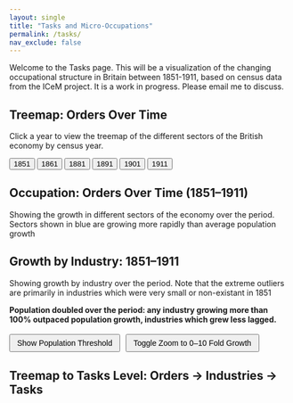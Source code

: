 ```yaml
---
layout: single
title: "Tasks and Micro-Occupations"
permalink: /tasks/
nav_exclude: false
---
```


Welcome to the Tasks page. This will be a visualization of the changing occupational structure in Britain between 1851-1911, based on census data from the ICeM project. It is a work in progress. Please email me to discuss. 

<script src="https://d3js.org/d3.v7.min.js"></script>

<!-- 1. This section creates the heading and buttons for selecting the year -->
<h2>Treemap: Orders Over Time</h2>
<p>Click a year to view the treemap of the different sectors of the British economy by census year.</p>

<!-- 2. Year selection buttons - each one calls the loadYear(year) JavaScript function -->
<div style="margin-bottom: 1em;">
  <button onclick="loadYear(1851)">1851</button>
  <button onclick="loadYear(1861)">1861</button>
  <button onclick="loadYear(1881)">1881</button>
  <button onclick="loadYear(1891)">1891</button>
  <button onclick="loadYear(1901)">1901</button>
  <button onclick="loadYear(1911)">1911</button>
</div>

<!-- 3. This div is the container where the treemap SVG (scalable Vector Graphics) will be inserted -->
<div id="treemap-time"></div>

<!-- 4. This is the JavaScript code that creates and inserts the SVG treemap -->
<script>
  // 4a. Basic settings and setup
  const width = 960;
  const height = 600;
  const color = d3.scaleOrdinal([
  "#5C6BC0", "#42A5F5", "#26A69A", "#9CCC65", "#FFCA28",
  "#EF5350", "#AB47BC", "#8D6E63", "#78909C", "#FF7043",
  "#66BB6A", "#D4E157", "#FFA726", "#29B6F6", "#BDBDBD"
]);
  // Create and append the SVG canvas to the container div
  const svg = d3.select("#treemap-time")
    .append("svg")
    .attr("viewBox", [0, 0, width, height])
    .style("font-family", "sans-serif")
    .style("font-size", "14px");

  // 4b. Function to load a given year's data and render the treemap
  function loadYear(year) {
    console.log(`Loading year: ${year}`);

    // Load the relevant JSON file
    d3.json(`/assets/data/orders_${year}.json`).then(data => {
      // Create a hierarchy from the data
      const root = d3.hierarchy(data)
        .sum(d => d.size || 0)
        .sort((a, b) => b.value - a.value);

      // Compute the treemap layout
      d3.treemap()
        .size([width, height])
        .paddingInner(2)(root);

      // Clear previous nodes
      svg.selectAll("*").remove();

      // Create groups for each top-level node (Orders)
      const nodes = svg.selectAll("g")
        .data(root.children)
        .join("g")
        .attr("transform", d => `translate(${d.x0},${d.y0})`);

      // Draw rectangles
      nodes.append("rect")
        .attr("width", d => d.x1 - d.x0)
        .attr("height", d => d.y1 - d.y0)
        .attr("fill", d => color(d.data.name));

      // Add labels
      nodes.append("text")
        .attr("x", 4)
        .attr("y", 18)
        .text(d => d.data.name)
        .attr("fill", "white");
    }).catch(err => {
      console.error("Error loading JSON:", err);
    });
  }

  // 4c. Initial load when the page first loads
  document.addEventListener("DOMContentLoaded", function () {
    loadYear(1851); // Show 1851 data by default
  });
</script>



<!-- ===================== -->
<!-- Section 2: Growth by Order -->
<!-- ==================== -->

<!-- D3.js library -->
<script src="https://d3js.org/d3.v7.min.js"></script>

<h2>Occupation: Orders Over Time (1851–1911)</h2>
<p> Showing the growth in different sectors of the economy over the period. Sectors shown in blue are growing more rapidly than average population growth</p>

<div id="growth-chart" style="margin-top: 2em;"></div>

<script>
document.addEventListener("DOMContentLoaded", function () {
  const width = 800;
  const height = 600;
  const margin = {top: 20, right: 20, bottom: 30, left: 150};

  d3.csv("/assets/data/Orders.csv", d3.autoType).then(data => {
    // Sort all orders by growth
    const allOrders = data.sort((a, b) => d3.descending(a.fold_growth_1851_1911, b.fold_growth_1851_1911));

    const svg = d3.select("#growth-chart")
      .append("svg")
      .attr("width", width)
      .attr("height", height)
      .append("g")
      .attr("transform", `translate(${margin.left},${margin.top})`);

    const x = d3.scaleLinear()
      .domain([0, d3.max(allOrders, d => d.fold_growth_1851_1911)]).nice()
      .range([0, width - margin.left - margin.right]);

    const y = d3.scaleBand()
      .domain(allOrders.map(d => d.order))
      .range([0, height - margin.top - margin.bottom])
      .padding(0.2);

    // Y Axis
    svg.append("g")
      .call(d3.axisLeft(y).tickSize(0))
      .selectAll("text")
      .style("font-size", "13px")
      .style("font-family", "sans-serif");

    // X Axis
    svg.append("g")
      .attr("transform", `translate(0,${height - margin.top - margin.bottom})`)
      .call(d3.axisBottom(x).ticks(4))
      .selectAll("text")
      .style("font-size", "12px")
      .style("font-family", "sans-serif");

    // Bars
    const bars = svg.selectAll(".bar")
      .data(allOrders)
      .join("rect")
      .attr("class", "bar")
      .attr("y", d => y(d.order))
      .attr("height", y.bandwidth())
      .attr("x", 0)
      .attr("width", d => x(d.fold_growth_1851_1911))
      .attr("fill", d => d.fold_growth_1851_1911 >= 2 ? "#6BAED6" : "#FD8D3C"); // blue if above pop growth, orange otherwise

    // Tooltip
    const tooltip = d3.select("body")
      .append("div")
      .style("position", "absolute")
      .style("background", "white")
      .style("border", "1px solid #ccc")
      .style("padding", "8px 12px")
      .style("border-radius", "5px")
      .style("pointer-events", "none")
      .style("font-size", "14px")
      .style("visibility", "hidden")
      .style("box-shadow", "0 2px 6px rgba(0,0,0,0.2)");

    bars.on("mouseover", function (event, d) {
        tooltip.style("visibility", "visible").text(`${d.order}: ${d.fold_growth_1851_1911.toFixed(2)}×`);
        d3.select(this).attr("fill", "#3182BD");
      })
      .on("mousemove", function (event) {
        tooltip
          .style("left", (event.pageX + 10) + "px")
          .style("top", (event.pageY - 20) + "px");
      })
      .on("mouseout", function (event, d) {
        tooltip.style("visibility", "hidden");
        d3.select(this).attr("fill", d => d.fold_growth_1851_1911 >= 2 ? "#6BAED6" : "#FD8D3C");
      });
  });
});
</script>

<!-- ===================== -->
<!-- Section 3: Growth by Industry -->
<!-- ===================== -->


<script src="https://d3js.org/d3.v7.min.js"></script>

<!-- 1. Headings and explanation -->
<h2>Growth by Industry: 1851–1911</h2>
<p> Showing growth by industry over the period. Note that the extreme outliers are primarily in industries which were very small or non-existant in 1851 </p>

<!-- 2. Container for the scatterplot -->
<div id="scatterplot"></div>

<!-- 3. Buttons below graph, side by side -->
<h4 style="margin-top: 1em;">
  Population doubled over the period: any industry growing more than 100% outpaced population growth, industries which grew less lagged.
</h4>

<div style="display: flex; gap: 10px; margin-top: 1em;">
  <button onclick="showThreshold()" style="padding: 6px 12px; font-size: 14px;">
    Show Population Threshold
  </button>

  <button onclick="toggleZoom()" style="padding: 6px 12px; font-size: 14px;">
    Toggle Zoom to 0–10 Fold Growth
  </button>
</div>

<!-- 4. Scatterplot Script -->
<script>
document.addEventListener("DOMContentLoaded", function () {
  const margin = {top: 20, right: 30, bottom: 50, left: 60};
  const width = 960 - margin.left - margin.right;
  const height = 500 - margin.top - margin.bottom;

  const svg = d3.select("#scatterplot")
    .append("svg")
    .attr("viewBox", [0, 0, width + margin.left + margin.right, height + margin.top + margin.bottom])
    .append("g")
    .attr("transform", `translate(${margin.left},${margin.top})`);

  const tooltip = d3.select("body")
    .append("div")
    .attr("class", "tooltip")
    .style("position", "absolute")
    .style("background", "white")
    .style("border", "1px solid #ccc")
    .style("padding", "8px 12px")
    .style("border-radius", "5px")
    .style("pointer-events", "none")
    .style("font-size", "15px")
    .style("font-weight", "bold")
    .style("visibility", "hidden")
    .style("box-shadow", "0 2px 6px rgba(0,0,0,0.2)");

  d3.csv("/assets/data/Industry.csv", d3.autoType).then(data => {
    // Clean data: remove rows with missing or invalid fold_growth
    data = data.filter(d => d.fold_growth != null && !isNaN(d.fold_growth));
   
    const x = d3.scaleLog()
      .domain(d3.extent(data, d => d.final_size).map(d => d > 0 ? d : 1)) // avoid log(0)
      .nice()
      .range([0, width]);

    const y = d3.scaleLinear()
      .domain(d3.extent(data, d => d.fold_growth)).nice()
      .range([height, 0]);

    // Save variables globally
    window._scatter_x = x;
    window._scatter_y = y;
    window._scatter_svg = svg;
    window._scatter_data = data;
    window._scatter_margin = margin;
    window._scatter_width = width;
    window._scatter_height = height;

    // Axes
    svg.append("g")
      .attr("transform", `translate(0,${height})`)
      .attr("class", "x-axis")
      .call(d3.axisBottom(x).ticks(10, "~s"));

    svg.append("g")
      .attr("class", "y-axis")
      .call(d3.axisLeft(y));

    // Axis Labels
    svg.append("text")
      .attr("x", width / 2)
      .attr("y", height + 40)
      .attr("text-anchor", "middle")
      .text("Log of Final Size of Industry");

    svg.append("text")
      .attr("transform", "rotate(-90)")
      .attr("x", -height / 2)
      .attr("y", -45)
      .attr("text-anchor", "middle")
      .text("Fold Increase (1851–1911)");

    // Hidden threshold line
    svg.append("line")
      .attr("class", "threshold-line")
      .attr("x1", 0)
      .attr("x2", width)
      .attr("y1", y(2))
      .attr("y2", y(2))
      .attr("stroke", "grey")
      .attr("stroke-width", 1.5)
      .attr("stroke-dasharray", "5,5")
      .style("visibility", "hidden");

    svg.append("text")
      .attr("class", "threshold-text")
      .attr("x", width - 10)
      .attr("y", y(2) - 6)
      .attr("text-anchor", "end")
      .style("fill", "grey")
      .style("font-size", "12px")
      .style("visibility", "hidden")
      .text("Population doubled");

    // Data Points
    svg.selectAll("circle")
      .data(data)
      .join("circle")
      .attr("cx", d => x(d.final_size))
      .attr("cy", d => y(d.fold_growth))
      .attr("r", 6)
      .attr("fill", "#6BAED6")
      .on("mouseover", function (event, d) {
        const label = (d.industry && d.industry !== "NaN") ? d.industry : `Occ ${d.occode}`;
        tooltip.style("visibility", "visible").text(label);
        d3.select(this).attr("stroke", "black").attr("stroke-width", 1.5);
      })
      .on("mousemove", function (event) {
        tooltip
          .style("left", (event.pageX + 10) + "px")
          .style("top", (event.pageY - 20) + "px");
      })
      .on("mouseout", function () {
        tooltip.style("visibility", "hidden");
        d3.select(this).attr("stroke", null);
      });
  });

  // Buttons
  window.showThreshold = function() {
    d3.selectAll(".threshold-line").style("visibility", "visible");
    d3.selectAll(".threshold-text").style("visibility", "visible");
  }

  let zoomed = false;
  window.toggleZoom = function() {
    const svg = window._scatter_svg;
    const y = window._scatter_y;
    const data = window._scatter_data;

    if (!zoomed) {
      y.domain([0, 10]);
      zoomed = true;
    } else {
      y.domain(d3.extent(data, d => d.fold_growth)).nice();
      zoomed = false;
    }

    svg.select(".y-axis")
      .transition()
      .duration(750)
      .call(d3.axisLeft(y));

    svg.selectAll("circle")
      .transition()
      .duration(750)
      .attr("cy", d => y(d.fold_growth));

    // 🛠️ Fix threshold line position too
    svg.selectAll(".threshold-line")
      .transition()
      .duration(750)
      .attr("y1", y(2))
      .attr("y2", y(2));

    svg.selectAll(".threshold-text")
      .transition()
      .duration(750)
      .attr("y", y(2) - 6);
  }

});
</script>









<h2>Treemap to Tasks Level: Orders → Industries → Tasks </h2>

<!-- Treemap container -->
<div id="treemap"></div>

<!-- Line chart title and container -->
<h3 id="image-title" style="margin-top: 2em; text-align: center;"></h3>
<div id="task-image-container" style="margin-top: 30px; text-align: center;">
  <img id="task-image" src="" alt="" style="max-width: 100%; display: none; border: 1px solid #ccc;" />
</div>

<script>
document.addEventListener("DOMContentLoaded", function () {
  const width = 960;
  const height = 600;
  const color = d3.scaleOrdinal(d3.schemeCategory10);

  const svg = d3.select("#treemap")
    .append("svg")
    .attr("viewBox", [0, 0, width, height])
    .style("font-family", "sans-serif")
    .style("font-size", "14px");

  const group = svg.append("g");

  Promise.all([
    d3.json("/assets/data/Tasks.json") // ✅ Load treemap data
  ]).then(([treemapData]) => {

    const fullRoot = d3.hierarchy(treemapData)
      .sum(d => d.size || 0)
      .sort((a, b) => b.value - a.value);

    d3.treemap()
      .size([width, height])
      .paddingInner(2)(fullRoot);

    draw(fullRoot);
    console.log("Calling draw() on fullRoot:", fullRoot);


    function draw(activeNode) {
      group.selectAll("*").remove();

      const level = activeNode.depth;
      const parent = activeNode.parent;
      const siblings = parent ? parent.children : fullRoot.children;
      console.log("Siblings at level", activeNode.depth, ":", siblings);


      const boxes = group.selectAll("g")
        .data(siblings)
        .join("g")
        .attr("transform", d => `translate(${d.x0},${d.y0})`)
        .style("cursor", d => d.children ? "pointer" : "default")
        .on("click", (event, d) => {
          event.stopPropagation();
          if (d.children) {
            draw(d); // ✅ Drill deeper
          }
        });

      boxes.append("rect")
        .attr("width", d => d.x1 - d.x0)
        .attr("height", d => d.y1 - d.y0)
        .attr("fill", d => {
          if (d === activeNode) {
            const top = d.ancestors().slice(-2)[0]?.data.name || d.data.name;
            return color(top);
          }
          return level === 1 ? "#ddd" : "#aaa";
        })
        .attr("stroke", "#fff");

      boxes.append("text")
        .attr("x", 4)
        .attr("y", 18)
        .text(d => {
         const name = d.data.name;
         if (!name) return "";
         const parts = name.split("_");
         return parts.length > 1 ? parts[1] : name;
         })
        .attr("fill", d => d === activeNode ? "white" : "#444")
        .style("pointer-events", "none");

      if (activeNode.children) {
        const inner = group.append("g");

        inner.selectAll("g")
          .data(activeNode.children)
          .join("g")
          .attr("transform", d => `translate(${d.x0},${d.y0})`)
          .style("cursor", d => d.children ? "pointer" : "default")
          .on("click", (event, d) => {
           event.stopPropagation();

           if (d.children) {
            draw(d); // drill down if it's not a task yet
           } else {
             // Load PNG chart for task
             const taskCode = d.data.name;
             document.getElementById("image-title").textContent = `Chart for ${taskCode}`;
             const imagePath = `/assets/task_charts/${taskCode}.png`;

             const img = document.getElementById("task-image");
             img.src = imagePath;
             img.alt = `Chart for ${taskCode}`;
             img.style.display = "block";

             // Hide if image doesn't exist
             img.onerror = () => {
             img.style.display = "none";
             };
            }
          }) 
          .call(g => {
            g.append("rect")
              .attr("width", d => d.x1 - d.x0)
              .attr("height", d => d.y1 - d.y0)
              .attr("fill", () => color(activeNode.data.name))
              .attr("stroke", "#fff");

            g.append("text")
              .attr("x", 4)
              .attr("y", 18)
              .text(d => {
              const name = d.data.name;
              if (!name) return "";

              const width = d.x1 - d.x0;
              const height = d.y1 - d.y0;

              // Hide label if box is too small
              if (width < 20 || height < 12) return "";

              const parts = name.split("_");
              return parts.length > 1 ? parts[1] : name;
              })
              .attr("fill", "white")
              .style("font-size", "12px")
              .style("pointer-events", "none");
          });

        svg.on("click", () => {
          if (activeNode.parent) draw(activeNode.parent);
        });
      }
    }
  }); 
});



<h2 style="margin-top: 3em;">Task Complexity in 1911</h2>
<p style="text-align: center; color: #555;">
  This scatterplot compares task complexity (entropy) with industry size in 1911.
</p>

<div id="entropy-scatter" style="margin-top: 2em;"></div>

<script>
document.addEventListener("DOMContentLoaded", function () {
  const margin = { top: 40, right: 40, bottom: 50, left: 60 },
        width = 800 - margin.left - margin.right,
        height = 500 - margin.top - margin.bottom;

  const svg = d3.select("#entropy-scatter")
    .append("svg")
    .attr("width", width + margin.left + margin.right)
    .attr("height", height + margin.top + margin.bottom)
    .style("display", "block")
    .style("margin", "0 auto")
    .append("g")
    .attr("transform", `translate(${margin.left},${margin.top})`);

  d3.csv("/assets/data/industry_entropy.csv", d3.autoType).then(data => {
    const x = d3.scaleLinear()
      .domain([0, d3.max(data, d => d.size_1911) * 1.1])
      .range([0, width]);

    const y = d3.scaleLinear()
      .domain([0, d3.max(data, d => d.entropy_1911) * 1.1])
      .range([height, 0]);

    svg.append("g")
      .attr("transform", `translate(0,${height})`)
      .call(d3.axisBottom(x).ticks(6).tickFormat(d3.format(".2s")));

    svg.append("g")
      .call(d3.axisLeft(y).ticks(6));

    svg.append("text")
      .attr("x", width / 2)
      .attr("y", height + 40)
      .attr("text-anchor", "middle")
      .text("Industry Size in 1911");

    svg.append("text")
      .attr("transform", "rotate(-90)")
      .attr("y", -50)
      .attr("x", -height / 2)
      .attr("text-anchor", "middle")
      .text("Entropy (Task Complexity)");

    // Tooltip
    const tooltip = d3.select("body")
      .append("div")
      .style("position", "absolute")
      .style("background", "#fff")
      .style("border", "1px solid #ccc")
      .style("padding", "8px 12px")
      .style("border-radius", "5px")
      .style("pointer-events", "none")
      .style("font-size", "13px")
      .style("visibility", "hidden")
      .style("box-shadow", "0 2px 6px rgba(0,0,0,0.2)");

    svg.selectAll("circle")
      .data(data)
      .join("circle")
      .attr("cx", d => x(d.size_1911))
      .attr("cy", d => y(d.entropy_1911))
      .attr("r", 6)
      .attr("fill", "#6A51A3")
      .on("mouseover", (event, d) => {
        tooltip
          .style("visibility", "visible")
          .html(`<strong>${d.industry}</strong><br>
                 Size: ${d.size_1911}<br>
                 Entropy: ${d.entropy_1911.toFixed(2)}`);
      })
      .on("mousemove", (event) => {
        tooltip
          .style("top", (event.pageY - 30) + "px")
          .style("left", (event.pageX + 10) + "px");
      })
      .on("mouseout", () => tooltip.style("visibility", "hidden"));
  });
});
</script>


</script>


